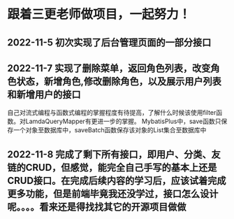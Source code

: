 # 跟着三更老师做项目，一起努力！

## 2022-11-5 初次实现了后台管理页面的一部分接口
## 2022-11-7 实现了删除菜单，返回角色列表，改变角色状态，新增角色,修改删除角色，以及展示用户列表和新增用户的接口
自己对流式编程与函数式编程的掌握程度有待提高，了解什么时候该使用filter函数。对LamdaQueryMapper有更进一步的掌握。
MybatisPlus中，save函数只保存一个对象至数据库中，saveBatch函数保存该对象的List集合至数据库中
## 2022-11-8 完成了剩下所有接口，即用户、分类、友链的CRUD，但感觉，能完全自己手写的基本上还是CRUD接口。在完成后续内容的学习后，应该试着完成更多功能，但是前端毕竟我还没学过，接口怎么设计呢。。。。看来还是得找找其它的开源项目做做
